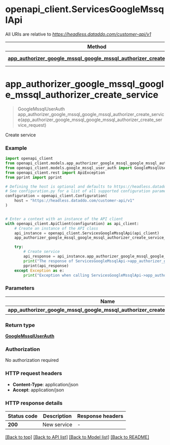 # openapi_client.ServicesGoogleMssqlApi

All URIs are relative to *https://headless.dataddo.com/customer-api/v1*

Method | HTTP request | Description
------------- | ------------- | -------------
[**app_authorizer_google_mssql_google_mssql_authorizer_create_service**](ServicesGoogleMssqlApi.md#app_authorizer_google_mssql_google_mssql_authorizer_create_service) | **POST** /services/google_mssql | Create service


# **app_authorizer_google_mssql_google_mssql_authorizer_create_service**
> GoogleMssqlUserAuth app_authorizer_google_mssql_google_mssql_authorizer_create_service(app_authorizer_google_mssql_google_mssql_authorizer_create_service_request)

Create service

### Example


```python
import openapi_client
from openapi_client.models.app_authorizer_google_mssql_google_mssql_authorizer_create_service_request import AppAuthorizerGoogleMssqlGoogleMssqlAuthorizerCreateServiceRequest
from openapi_client.models.google_mssql_user_auth import GoogleMssqlUserAuth
from openapi_client.rest import ApiException
from pprint import pprint

# Defining the host is optional and defaults to https://headless.dataddo.com/customer-api/v1
# See configuration.py for a list of all supported configuration parameters.
configuration = openapi_client.Configuration(
    host = "https://headless.dataddo.com/customer-api/v1"
)


# Enter a context with an instance of the API client
with openapi_client.ApiClient(configuration) as api_client:
    # Create an instance of the API class
    api_instance = openapi_client.ServicesGoogleMssqlApi(api_client)
    app_authorizer_google_mssql_google_mssql_authorizer_create_service_request = openapi_client.AppAuthorizerGoogleMssqlGoogleMssqlAuthorizerCreateServiceRequest() # AppAuthorizerGoogleMssqlGoogleMssqlAuthorizerCreateServiceRequest | 

    try:
        # Create service
        api_response = api_instance.app_authorizer_google_mssql_google_mssql_authorizer_create_service(app_authorizer_google_mssql_google_mssql_authorizer_create_service_request)
        print("The response of ServicesGoogleMssqlApi->app_authorizer_google_mssql_google_mssql_authorizer_create_service:\n")
        pprint(api_response)
    except Exception as e:
        print("Exception when calling ServicesGoogleMssqlApi->app_authorizer_google_mssql_google_mssql_authorizer_create_service: %s\n" % e)
```



### Parameters


Name | Type | Description  | Notes
------------- | ------------- | ------------- | -------------
 **app_authorizer_google_mssql_google_mssql_authorizer_create_service_request** | [**AppAuthorizerGoogleMssqlGoogleMssqlAuthorizerCreateServiceRequest**](AppAuthorizerGoogleMssqlGoogleMssqlAuthorizerCreateServiceRequest.md)|  | 

### Return type

[**GoogleMssqlUserAuth**](GoogleMssqlUserAuth.md)

### Authorization

No authorization required

### HTTP request headers

 - **Content-Type**: application/json
 - **Accept**: application/json

### HTTP response details

| Status code | Description | Response headers |
|-------------|-------------|------------------|
**200** | New service |  -  |

[[Back to top]](#) [[Back to API list]](../README.md#documentation-for-api-endpoints) [[Back to Model list]](../README.md#documentation-for-models) [[Back to README]](../README.md)

